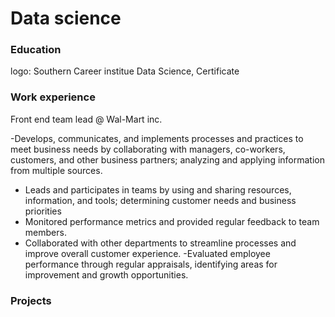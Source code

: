 # Data science

### Education

logo: 
Southern Career institue
Data Science, Certificate

### Work experience
Front end team lead @ Wal-Mart inc.

-Develops, communicates, and implements processes and practices to meet business needs by collaborating with managers, co-workers, customers, and other business partners; analyzing and applying information from multiple sources.
- Leads and participates in teams by using and sharing resources, information, and tools; determining customer needs and business priorities
- Monitored performance metrics and provided regular feedback to team members.
- Collaborated with other departments to streamline processes and improve overall customer experience.
-Evaluated employee performance through regular appraisals, identifying areas for improvement and growth opportunities.

### Projects
